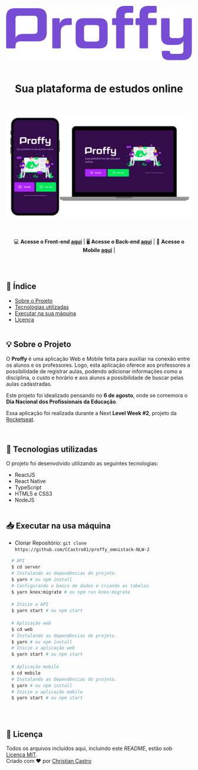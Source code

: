 <p align="center">
  <img src="./mobile/src/assets/images/logo2.svg"/>
  <br><br>
</p>

<h1 align="center">Sua plataforma de estudos online</h1> 
<div align="center">
<br><br>
<div>
  <img src="./mobile/src/assets/images/Group.png"/>
</div>
<br><br>

💻 **Acesse o Front-end [aqui](https://github.com/CCastro01/proffy_omnistack-NLW-2/tree/master/web)** | 
🖥 **Acesse o Back-end [aqui](https://github.com/CCastro01/proffy_omnistack-NLW-2/tree/master/server)** | 
📱 **Acesse o Mobile [aqui](https://github.com/CCastro01/proffy_omnistack-NLW-2/tree/master/mobile)** |
</div>
<br><br>


## 📑 Índice

- [Sobre o Projeto](#-sobre-o-projeto)
- [Tecnologias utilizadas](#-tecnologias-utilizadas)
- [Executar na sua máquina](#-executar-na-sua-máquina)
- [Licença](#-licença)
<br><br>
## 💡 Sobre o Projeto

O **Proffy** é uma aplicação Web e Mobile feita para auxiliar na conexão entre os alunos e os professores. Logo, esta aplicação oferece aos professores a possibilidade de registrar aulas, podendo adicionar informações como a disciplina, o custo e horário e aos alunos a possibilidade de buscar pelas aulas cadastradas.
  
Este projeto foi idealizado pensando no **6 de agosto**, onde se comemora o **Dia Nacional dos Profissionais da Educação**.
  
Essa aplicação foi realizada durante a Next **Level Week #2**, projeto da [Rocketseat](https://rocketseat.com.br/).

<br>

## 🚀 Tecnologias utilizadas

O projeto foi desenvolvido utilizando as seguintes tecnologias:

- ReactJS
- React Native
- TypeScript
- HTML5 e CSS3
- NodeJS
<br><br>


## 📥 Executar na usa máquina

- Clonar Repositório: `git clone https://github.com/CCastro01/proffy_omnistack-NLW-2`

```sh
  # API
  $ cd server
  # Instalando as dependências do projeto.
  $ yarn # ou npm install
  # Configurando o banco de dados e criando as tabelas.
  $ yarn knex:migrate # ou npm run knex:migrate

  # Inicie a API
  $ yarn start # ou npm start

  # Aplicação web
  $ cd web
  # Instalando as dependências do projeto.
  $ yarn # ou npm install
  # Inicie a aplicação web
  $ yarn start # ou npm start

  # Aplicação mobile
  $ cd mobile
  # Instalando as dependências do projeto.
  $ yarn # ou npm install
  # Inicie a aplicação mobile
  $ yarn start # ou npm start
```

<br><br>    
## 📕 Licença

Todos os arquivos incluídos aqui, incluindo este _README_, estão sob [Licença MIT](./LICENSE).<br>
Criado com ❤ por [Christian Castro](https://github.com/ccastro01)